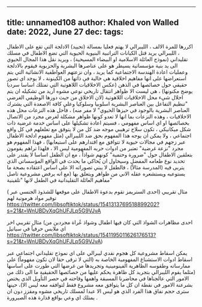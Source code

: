 
---
title: unnamed108
author: Khaled von Walled
date: 2022, June 27
dec:
tags:
---

اكررها للمرة الالف ، الليبرالي لا يهتم فعليا بمسالة (تحييد) الادلجة التي تقع على الاطفال ، الليبرالي يريد قتل الكيانات التراتبية البنيوية الحيوية التي تضع الاطفال في مسلك تقليداني (نموذج العائلة الاسلامية او البيضاء المسيحية) ، ويريد نقل هذا المجال الحيوي الى يد بنية مؤسساتية يسيطر هو على عناصرها البشرية والحزبوية فيقوم بالادلجة وعمليات اعادة الهندسة الاجتماعية كما يريد ، وان نزعتهم العواطفية الانشائية التي يتم استعراضها على انها مفاهيم اخلاقية هي خالية في ذاتها من الكينونة ، لا يوجد اي تصور حقيقي حول خصائصها في الذهن (عكس الاخلاقيات اللاهوتية التي تمتلك اساسا سرديا يوضح مكنونها) ، هي ليست الا ظواهر انتقال تاريخي نوعي مشوه أريد من تشكيله ان يتم احلال شيء محل الاخلاقيات اللاهوتية (لان الاخلاق من حيث دورها الوظيفي الغرضي "تنظيم التفاعل بين العناصر البشرية اسلوبيا وسلوكيا وعلى كافة الاصعدة التي يشترك العناصر البشرية بالوجود في حيزها الحيوي" لا مفر منه) ، فأحل هذه النزعات محل هذه الاخلاقيات ، وهذه النزعات بما انها لا تعدو كونها ظواهر مشكلة لغرض مجرد من الاتصال بخصائصها او اي اساس مفهومي ، فسيتم اعادة تشكيلها على اساس خدمة غرضية ذات شكل ميكانيكي ، تكون سلاح ترهيبي موجه ضد كل من لا يتوفق مع تغلغلهم في كل واقع اجتماعي ، ولا يمكن ان يوجه هذا المفهوم بحق ضد الليبرالي (مثل مفهوم ادلجة الاطفال عبر زجهم في مجالات حيوية لا تتوافق مع اقتدارهم على استيعابها) ، فهذا المفهوم هو مجرد "نزعة غرضية" تعتبر من ادوات حربه المفهومية ليس الا ، فلهذا تراهم يقومون بتعلقين الاطفال حول "ضرورة وحتمية" كونهم شواذاً ، مع ان الطفل اساسا لا يقتدر على تحديد نوع طعامه المفضل وسيحاول ان يُحاكي ما يحدث في الواقع المؤسساتي الذي يتربى فيه (المدرسة مثالاً) ، فالطفل لا يبني تصوراته الا على اساس اعتقاده بصحة ما يستوعبه ويستشعره عقله الاني من ظواهر ويتعلق بها (مع انه يرفض مشروعية تاصل مفاهيم العائلة التقليدانية في الطفل لانها "تلقينية" 


( مثال تقريبي (احدى الستريمز تقوم بدعوة الاطفال على موقعها للشذوذ الجنسي عبر توفير مواد هرمونية لهم https://twitter.com/libsoftiktok/status/1541313769518899202?s=21&t=WnUBDvXqGhUFJLp5G9VJvA 

مثال تقريبي اخر (احدى مظاهرات الشواذ التي كان فيها اطفال وشواذ عُراة مجردين من اي ملابس حرفياً في سياتيل   https://twitter.com/libsoftiktok/status/1541195011626176513?s=21&t=WnUBDvXqGhUFJLp5G9VJvA)





يمكن اسقاط مشروعية كل هجوم نقدي ليبرالي على اي نموذج تقليداني اجتماعي عبر اسقاط ادوات الاستشناع المفهومية الخاصة به (التي لا ترقى حقا لان تكون مفهوماً) على ممارساته وطقوسه الظاهرية الفينومينية وتجريدها من غرضها التي طورت على اساسها (مثلما يقوم الليبرالي بتجريد كل ظاهرة يحكم عليها من خصائصها الحقيقية ما الى ذلك من الامور التي عالجناها في محاضرنا المسبقة واهمها وقاحته في حصر التأويل الذي يختص بشرعنة الامور في نقطة ان كل ما يتوافق معه مشروع فقط لتوافقه معه ليس الا)، حينها سترى حجم نفاق هذا الفرد الذي هو ليس الا عبدا لمسلك تاريخي مشوه ومقزز دون ان يمتلك اي وعي بواقع قذارة هذه الصيرورة .
